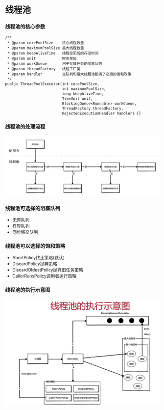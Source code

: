 # 线程池
### 线程池的核心参数
```
/**
 * @param corePoolSize    核心线程数量
 * @param maximumPoolSize 最大线程数量
 * @param keepAliveTime   线程空闲后的存活时间
 * @param unit            时间单位
 * @param workQueue       用于存放任务的阻塞队列
 * @param threadFactory   线程工厂类
 * @param handler         当队列和最大线程池都满了之后的饱和政策
 */
public ThreadPoolExecutor(int corePoolSize, 
                          int maximumPoolSize, 
                          long keepAliveTime, 
                          TimeUnit unit,
                          BlockingQueue<Runnable> workQueue, 
                          ThreadFactory threadFactory,
                          RejectedExecutionHandler handler) {}
```

### 线程池的处理流程
![](.线程池_images/线程池的处理流程.png)

### 线程池可选择的阻塞队列
- 无界队列
- 有界队列
- 同步移交队列

### 线程池可以选择的饱和策略
- AbortPolicy终止策略(默认)
- DiscardPolicy抛弃策略
- DiscardOldestPolicy抛弃旧任务策略
- CallerRunsPolicy调用者运行策略 

### 线程池的执行示意图
![](.线程池_images/线程池的执行示意图.png)